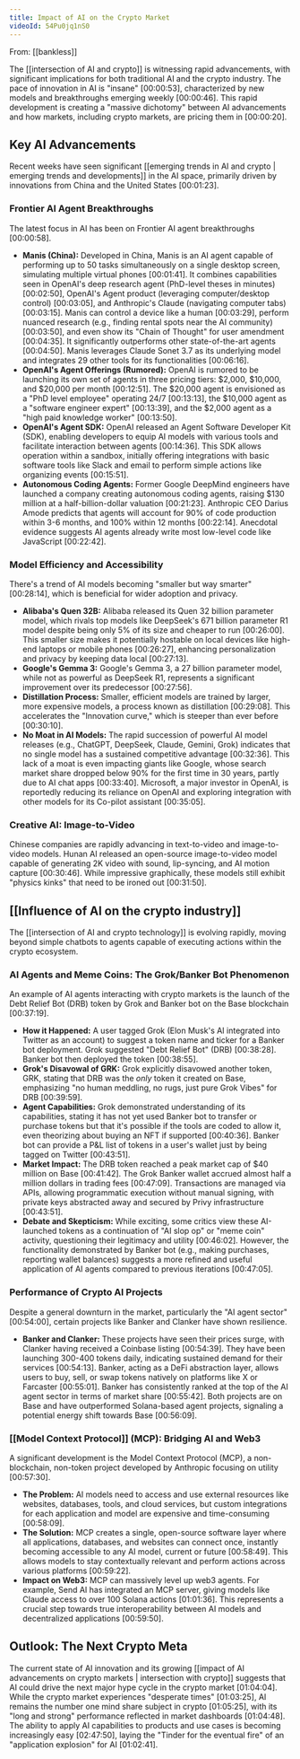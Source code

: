 ```yaml
---
title: Impact of AI on the Crypto Market
videoId: 54Pu0jq1nS0
---
```


From: [[bankless]] <br/> 

The [[intersection of AI and crypto]] is witnessing rapid advancements, with significant implications for both traditional AI and the crypto industry. The pace of innovation in AI is "insane" <a class="yt-timestamp" data-t="00:00:53">[00:00:53]</a>, characterized by new models and breakthroughs emerging weekly <a class="yt-timestamp" data-t="00:00:46">[00:00:46]</a>. This rapid development is creating a "massive dichotomy" between AI advancements and how markets, including crypto markets, are pricing them in <a class="yt-timestamp" data-t="00:00:20">[00:00:20]</a>.

## Key AI Advancements

Recent weeks have seen significant [[emerging trends in AI and crypto | emerging trends and developments]] in the AI space, primarily driven by innovations from China and the United States <a class="yt-timestamp" data-t="00:01:23">[00:01:23]</a>.

### Frontier AI Agent Breakthroughs

The latest focus in AI has been on Frontier AI agent breakthroughs <a class="yt-timestamp" data-t="00:00:58">[00:00:58]</a>.
*   **Manis (China):** Developed in China, Manis is an AI agent capable of performing up to 50 tasks simultaneously on a single desktop screen, simulating multiple virtual phones <a class="yt-timestamp" data-t="00:01:41">[00:01:41]</a>. It combines capabilities seen in OpenAI's deep research agent (PhD-level theses in minutes) <a class="yt-timestamp" data-t="00:02:50">[00:02:50]</a>, OpenAI's Agent product (leveraging computer/desktop control) <a class="yt-timestamp" data-t="00:03:05">[00:03:05]</a>, and Anthropic's Claude (navigating computer tabs) <a class="yt-timestamp" data-t="00:03:15">[00:03:15]</a>. Manis can control a device like a human <a class="yt-timestamp" data-t="00:03:29">[00:03:29]</a>, perform nuanced research (e.g., finding rental spots near the AI community) <a class="yt-timestamp" data-t="00:03:50">[00:03:50]</a>, and even show its "Chain of Thought" for user amendment <a class="yt-timestamp" data-t="00:04:35">[00:04:35]</a>. It significantly outperforms other state-of-the-art agents <a class="yt-timestamp" data-t="00:04:50">[00:04:50]</a>. Manis leverages Claude Sonet 3.7 as its underlying model and integrates 29 other tools for its functionalities <a class="yt-timestamp" data-t="00:06:16">[00:06:16]</a>.
*   **OpenAI's Agent Offerings (Rumored):** OpenAI is rumored to be launching its own set of agents in three pricing tiers: $2,000, $10,000, and $20,000 per month <a class="yt-timestamp" data-t="00:12:51">[00:12:51]</a>. The $20,000 agent is envisioned as a "PhD level employee" operating 24/7 <a class="yt-timestamp" data-t="00:13:13">[00:13:13]</a>, the $10,000 agent as a "software engineer expert" <a class="yt-timestamp" data-t="00:13:39">[00:13:39]</a>, and the $2,000 agent as a "high paid knowledge worker" <a class="yt-timestamp" data-t="00:13:50">[00:13:50]</a>.
*   **OpenAI's Agent SDK:** OpenAI released an Agent Software Developer Kit (SDK), enabling developers to equip AI models with various tools and facilitate interaction between agents <a class="yt-timestamp" data-t="00:14:36">[00:14:36]</a>. This SDK allows operation within a sandbox, initially offering integrations with basic software tools like Slack and email to perform simple actions like organizing events <a class="yt-timestamp" data-t="00:15:51">[00:15:51]</a>.
*   **Autonomous Coding Agents:** Former Google DeepMind engineers have launched a company creating autonomous coding agents, raising $130 million at a half-billion-dollar valuation <a class="yt-timestamp" data-t="00:21:23">[00:21:23]</a>. Anthropic CEO Darius Amode predicts that agents will account for 90% of code production within 3-6 months, and 100% within 12 months <a class="yt-timestamp" data-t="00:22:14">[00:22:14]</a>. Anecdotal evidence suggests AI agents already write most low-level code like JavaScript <a class="yt-timestamp" data-t="00:22:42">[00:22:42]</a>.

### Model Efficiency and Accessibility

There's a trend of AI models becoming "smaller but way smarter" <a class="yt-timestamp" data-t="00:28:14">[00:28:14]</a>, which is beneficial for wider adoption and privacy.
*   **Alibaba's Quen 32B:** Alibaba released its Quen 32 billion parameter model, which rivals top models like DeepSeek's 671 billion parameter R1 model despite being only 5% of its size and cheaper to run <a class="yt-timestamp" data-t="00:26:00">[00:26:00]</a>. This smaller size makes it potentially hostable on local devices like high-end laptops or mobile phones <a class="yt-timestamp" data-t="00:26:27">[00:26:27]</a>, enhancing personalization and privacy by keeping data local <a class="yt-timestamp" data-t="00:27:13">[00:27:13]</a>.
*   **Google's Gemma 3:** Google's Gemma 3, a 27 billion parameter model, while not as powerful as DeepSeek R1, represents a significant improvement over its predecessor <a class="yt-timestamp" data-t="00:27:56">[00:27:56]</a>.
*   **Distillation Process:** Smaller, efficient models are trained by larger, more expensive models, a process known as distillation <a class="yt-timestamp" data-t="00:29:08">[00:29:08]</a>. This accelerates the "Innovation curve," which is steeper than ever before <a class="yt-timestamp" data-t="00:30:10">[00:30:10]</a>.
*   **No Moat in AI Models:** The rapid succession of powerful AI model releases (e.g., ChatGPT, DeepSeek, Claude, Gemini, Grok) indicates that no single model has a sustained competitive advantage <a class="yt-timestamp" data-t="00:32:36">[00:32:36]</a>. This lack of a moat is even impacting giants like Google, whose search market share dropped below 90% for the first time in 30 years, partly due to AI chat apps <a class="yt-timestamp" data-t="00:33:40">[00:33:40]</a>. Microsoft, a major investor in OpenAI, is reportedly reducing its reliance on OpenAI and exploring integration with other models for its Co-pilot assistant <a class="yt-timestamp" data-t="00:35:05">[00:35:05]</a>.

### Creative AI: Image-to-Video

Chinese companies are rapidly advancing in text-to-video and image-to-video models. Hunan AI released an open-source image-to-video model capable of generating 2K video with sound, lip-syncing, and AI motion capture <a class="yt-timestamp" data-t="00:30:46">[00:30:46]</a>. While impressive graphically, these models still exhibit "physics kinks" that need to be ironed out <a class="yt-timestamp" data-t="00:31:50">[00:31:50]</a>.

## [[Influence of AI on the crypto industry]]

The [[intersection of AI and crypto technology]] is evolving rapidly, moving beyond simple chatbots to agents capable of executing actions within the crypto ecosystem.

### AI Agents and Meme Coins: The Grok/Banker Bot Phenomenon

An example of AI agents interacting with crypto markets is the launch of the Debt Relief Bot (DRB) token by Grok and Banker bot on the Base blockchain <a class="yt-timestamp" data-t="00:37:19">[00:37:19]</a>.
*   **How it Happened:** A user tagged Grok (Elon Musk's AI integrated into Twitter as an account) to suggest a token name and ticker for a Banker bot deployment. Grok suggested "Debt Relief Bot" (DRB) <a class="yt-timestamp" data-t="00:38:28">[00:38:28]</a>. Banker bot then deployed the token <a class="yt-timestamp" data-t="00:38:55">[00:38:55]</a>.
*   **Grok's Disavowal of GRK:** Grok explicitly disavowed another token, GRK, stating that DRB was the *only* token it created on Base, emphasizing "no human meddling, no rugs, just pure Grok Vibes" for DRB <a class="yt-timestamp" data-t="00:39:59">[00:39:59]</a>.
*   **Agent Capabilities:** Grok demonstrated understanding of its capabilities, stating it has not yet used Banker bot to transfer or purchase tokens but that it's possible if the tools are coded to allow it, even theorizing about buying an NFT if supported <a class="yt-timestamp" data-t="00:40:36">[00:40:36]</a>. Banker bot can provide a P&L list of tokens in a user's wallet just by being tagged on Twitter <a class="yt-timestamp" data-t="00:43:51">[00:43:51]</a>.
*   **Market Impact:** The DRB token reached a peak market cap of $40 million on Base <a class="yt-timestamp" data-t="00:41:42">[00:41:42]</a>. The Grok Banker wallet accrued almost half a million dollars in trading fees <a class="yt-timestamp" data-t="00:47:09">[00:47:09]</a>. Transactions are managed via APIs, allowing programmatic execution without manual signing, with private keys abstracted away and secured by Privy infrastructure <a class="yt-timestamp" data-t="00:43:51">[00:43:51]</a>.
*   **Debate and Skepticism:** While exciting, some critics view these AI-launched tokens as a continuation of "AI slop op" or "meme coin" activity, questioning their legitimacy and utility <a class="yt-timestamp" data-t="00:46:02">[00:46:02]</a>. However, the functionality demonstrated by Banker bot (e.g., making purchases, reporting wallet balances) suggests a more refined and useful application of AI agents compared to previous iterations <a class="yt-timestamp" data-t="00:47:05">[00:47:05]</a>.

### Performance of Crypto AI Projects

Despite a general downturn in the market, particularly the "AI agent sector" <a class="yt-timestamp" data-t="00:54:00">[00:54:00]</a>, certain projects like Banker and Clanker have shown resilience.
*   **Banker and Clanker:** These projects have seen their prices surge, with Clanker having received a Coinbase listing <a class="yt-timestamp" data-t="00:54:39">[00:54:39]</a>. They have been launching 300-400 tokens daily, indicating sustained demand for their services <a class="yt-timestamp" data-t="00:54:13">[00:54:13]</a>. Banker, acting as a DeFi abstraction layer, allows users to buy, sell, or swap tokens natively on platforms like X or Farcaster <a class="yt-timestamp" data-t="00:55:01">[00:55:01]</a>. Banker has consistently ranked at the top of the AI agent sector in terms of market share <a class="yt-timestamp" data-t="00:55:42">[00:55:42]</a>. Both projects are on Base and have outperformed Solana-based agent projects, signaling a potential energy shift towards Base <a class="yt-timestamp" data-t="00:56:09">[00:56:09]</a>.

### [[Model Context Protocol]] (MCP): Bridging AI and Web3

A significant development is the Model Context Protocol (MCP), a non-blockchain, non-token project developed by Anthropic focusing on utility <a class="yt-timestamp" data-t="00:57:30">[00:57:30]</a>.
*   **The Problem:** AI models need to access and use external resources like websites, databases, tools, and cloud services, but custom integrations for each application and model are expensive and time-consuming <a class="yt-timestamp" data-t="00:58:09">[00:58:09]</a>.
*   **The Solution:** MCP creates a single, open-source software layer where all applications, databases, and websites can connect once, instantly becoming accessible to any AI model, current or future <a class="yt-timestamp" data-t="00:58:49">[00:58:49]</a>. This allows models to stay contextually relevant and perform actions across various platforms <a class="yt-timestamp" data-t="00:59:22">[00:59:22]</a>.
*   **Impact on Web3:** MCP can massively level up web3 agents. For example, Send AI has integrated an MCP server, giving models like Claude access to over 100 Solana actions <a class="yt-timestamp" data-t="01:01:36">[01:01:36]</a>. This represents a crucial step towards true interoperability between AI models and decentralized applications <a class="yt-timestamp" data-t="00:59:50">[00:59:50]</a>.

## Outlook: The Next Crypto Meta

The current state of AI innovation and its growing [[impact of AI advancements on crypto markets | intersection with crypto]] suggests that AI could drive the next major hype cycle in the crypto market <a class="yt-timestamp" data-t="01:04:04">[01:04:04]</a>. While the crypto market experiences "desperate times" <a class="yt-timestamp" data-t="01:03:25">[01:03:25]</a>, AI remains the number one mind share subject in crypto <a class="yt-timestamp" data-t="01:05:25">[01:05:25]</a>, with its "long and strong" performance reflected in market dashboards <a class="yt-timestamp" data-t="01:04:48">[01:04:48]</a>. The ability to apply AI capabilities to products and use cases is becoming increasingly easy <a class="yt-timestamp" data-t="02:47:50">[02:47:50]</a>, laying the "Tinder for the eventual fire" of an "application explosion" for AI <a class="yt-timestamp" data-t="01:02:41">[01:02:41]</a>.